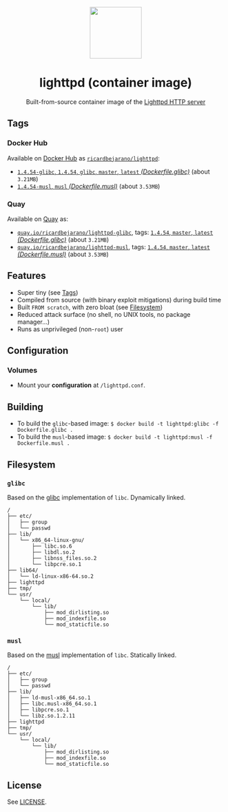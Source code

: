 <p align="center"><img src="https://emojipedia-us.s3.dualstack.us-west-1.amazonaws.com/thumbs/320/apple/155/satellite_1f6f0.png" width="120px"></p>
<h1 align="center">lighttpd (container image)</h1>
<p align="center">Built-from-source container image of the <a href="https://www.lighttpd.net/">Lighttpd HTTP server</a></p>


## Tags

### Docker Hub

Available on [Docker Hub](https://hub.docker.com) as [`ricardbejarano/lighttpd`](https://hub.docker.com/r/ricardbejarano/lighttpd):

- [`1.4.54-glibc`, `1.4.54`, `glibc`, `master`, `latest` *(Dockerfile.glibc)*](https://github.com/ricardbejarano/lighttpd/blob/master/Dockerfile.glibc) (about `3.21MB`)
- [`1.4.54-musl`, `musl` *(Dockerfile.musl)*](https://github.com/ricardbejarano/lighttpd/blob/master/Dockerfile.musl) (about `3.53MB`)

### Quay

Available on [Quay](https://quay.io) as:

- [`quay.io/ricardbejarano/lighttpd-glibc`](https://quay.io/repository/ricardbejarano/lighttpd-glibc), tags: [`1.4.54`, `master`, `latest` *(Dockerfile.glibc)*](https://github.com/ricardbejarano/lighttpd/blob/master/Dockerfile.glibc) (about `3.21MB`)
- [`quay.io/ricardbejarano/lighttpd-musl`](https://quay.io/repository/ricardbejarano/lighttpd-musl), tags: [`1.4.54`, `master`, `latest` *(Dockerfile.musl)*](https://github.com/ricardbejarano/lighttpd/blob/master/Dockerfile.musl) (about `3.53MB`)


## Features

* Super tiny (see [Tags](#tags))
* Compiled from source (with binary exploit mitigations) during build time
* Built `FROM scratch`, with zero bloat (see [Filesystem](#filesystem))
* Reduced attack surface (no shell, no UNIX tools, no package manager...)
* Runs as unprivileged (non-`root`) user


## Configuration

### Volumes

- Mount your **configuration** at `/lighttpd.conf`.


## Building

- To build the `glibc`-based image: `$ docker build -t lighttpd:glibc -f Dockerfile.glibc .`
- To build the `musl`-based image: `$ docker build -t lighttpd:musl -f Dockerfile.musl .`


## Filesystem

### `glibc`

Based on the [glibc](https://www.gnu.org/software/libc/) implementation of `libc`. Dynamically linked.

```
/
├── etc/
│   ├── group
│   └── passwd
├── lib/
│   └── x86_64-linux-gnu/
│       ├── libc.so.6
│       ├── libdl.so.2
│       ├── libnss_files.so.2
│       └── libpcre.so.1
├── lib64/
│   └── ld-linux-x86-64.so.2
├── lighttpd
├── tmp/
└── usr/
    └── local/
        └── lib/
            ├── mod_dirlisting.so
            ├── mod_indexfile.so
            └── mod_staticfile.so
```

### `musl`

Based on the [musl](https://www.musl-libc.org/) implementation of `libc`. Statically linked.

```
/
├── etc/
│   ├── group
│   └── passwd
├── lib/
│   ├── ld-musl-x86_64.so.1
│   ├── libc.musl-x86_64.so.1
│   ├── libpcre.so.1
│   └── libz.so.1.2.11
├── lighttpd
├── tmp/
└── usr/
    └── local/
        └── lib/
            ├── mod_dirlisting.so
            ├── mod_indexfile.so
            └── mod_staticfile.so
```


## License

See [LICENSE](https://github.com/ricardbejarano/lighttpd/blob/master/LICENSE).
